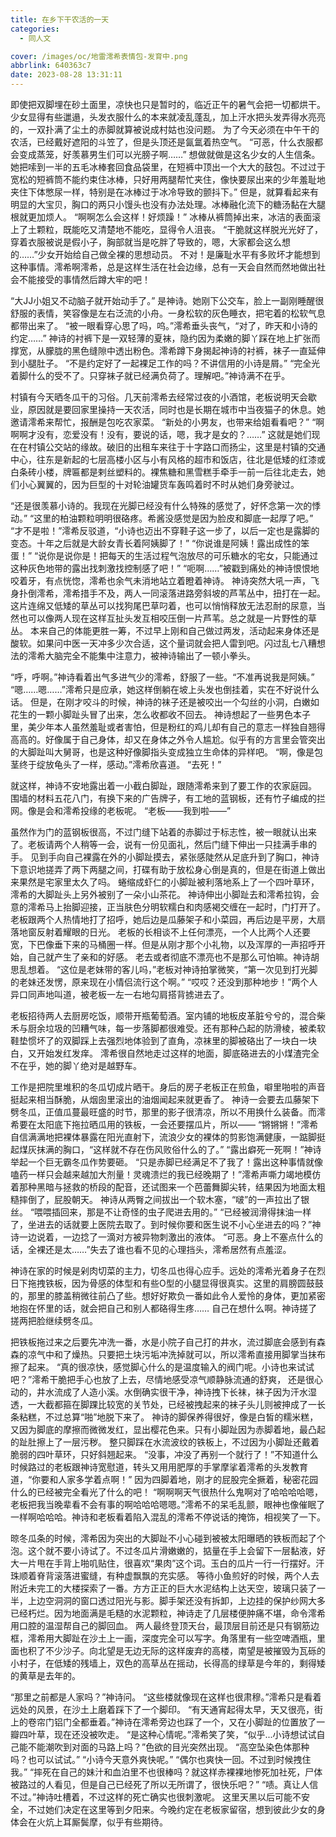 ```yaml
---
title: 在乡下干农活的一天
categories:
  - 同人文

cover: /images/oc/地雷澪希表情包-发育中.png
abbrlink: 640363c7
date: 2023-08-28 13:31:11
---
```

即使把双脚埋在砂土面里，凉快也只是暂时的，临近正午的暑气会把一切都烘干。
少女显得有些邋遢，头发衣服什么的本来就凌乱蓬乱，加上汗水把头发弄得水亮亮的，一双扑满了尘土的赤脚就算被说成村姑也没问题。
为了今天必须在中午干的农活，已经戴好遮阳的斗笠了，但是头顶还是氤氲着热空气。
“可恶，什么衣服都会变成蒸笼，好羡慕男生们可以光膀子啊……”
想做就做是这名少女的人生信条。她把嗦到一半的五毛冰棒套回食品袋里，在短裤中顶出一个大大的鼓包。不过过于宽松的短裤筒不能约束住冰棒，只好用两腿帮忙夹住，像快要尿出来的少年羞耻地夹住下体憋尿一样，特别是在冰棒过于冰冷导致的颤抖下。”
但是，就算看起来有明显的大宝贝，胸口的两只小馒头也没有办法处理。冰棒融化流下的糖汤黏在大腿根就更加烦人。
“啊啊怎么会这样！好烦躁！”
冰棒从裤筒掉出来，冰洁的表面滚上了土颗粒，既能吃又清楚地不能吃，显得令人沮丧。
“干脆就这样脱光光好了，穿着衣服被说是假小子，胸部就当是吃胖了导致的，嗯，大家都会这么想的……”少女开始给自己做全裸的思想动员。
不对！是廉耻水平有多败坏才能想到这种事情。澪希啊澪希，总是这样生活在社会边缘，总有一天会自然而然地做出社会不能接受的事情然后蹲大牢的吧！

“大JJ小姐又不动脑子就开始动手了。”
是神诗。她刚下公交车，脸上一副刚睡醒很舒服的表情，笑容像是左右泛流的小舟。一身松软的灰色睡衣，把宅着的松软气息都带出来了。
“被一眼看穿心思了吗，呜。”澪希垂头丧气，“对了，昨天和小诗的约定……”
神诗的衬裤下是一双轻薄的夏袜，隐约因为柔嫩的脚丫踩在地上扩张而撑宽，从朦胧的黑色缝隙中透出粉色。澪希蹲下身揭起神诗的衬裤，袜子一直延伸到小腿肚子。
“不是约定好了一起裸足工作的吗？不讲信用的小诗是屑。”
“完全光着脚什么的受不了。只穿袜子就已经满负荷了。理解吧。”神诗满不在乎。

村镇有今天晒冬瓜干的习俗。几天前澪希去经常过夜的小酒馆，老板说明天会歇业，原因就是要回家里操持一天农活，同时也是长期在城市中当夜猫子的休息。她邀请澪希来帮忙，报酬是包吃农家菜。
“新处的小男友，也带来给姐看看吧？”
“啊啊啊才没有，恋爱没有！没有，要说的话，嗯，我才是女的？……”
这就是她们现在在村镇公交站的缘故。破旧的出租车来往于十字路口而扬尘，这里是村镇的交通中心，往东是新起的七层高楼小区与小有风格的超市和饭店，往北是低矮的红漆或白条砖小楼，牌匾都是剌丝塑料的。裸焦糖和黑雪糕手牵手一前一后往北走去，她们小心翼翼的，因为巨型的十对轮油罐货车轰鸣着时不时从她们身旁驶过。

“还是很羡慕小诗的。我现在光脚已经没有什么特殊的感觉了，好怀念第一次的悸动。”
“这里的柏油颗粒明明很硌疼。希酱没感觉是因为脸皮和脚底一起厚了吧。”
“才不是啦！”澪希反驳道，“小诗也迈出不穿鞋子这一步了，以后一定也是露脚的变态。十年之后就是大龄女青长着阿姨脚了！”
“你说谁是阿姨！露出成性的笨蛋！”
“说你是说你是！把每天的生活过程气泡放尽的可乐糖水的宅女，只能通过这种灰色地带的露出找刺激找控制感了吧！”
“呃啊……”被戳到痛处的神诗恨恨地咬着牙，有点恍惚，澪希也余气未消地站立着瞪着神诗。
神诗突然大吼一声，飞身扑倒澪希，澪希措手不及，两人一同滚落进路旁斜坡的芦苇丛中，扭打在一起。
这片连绵又低矮的草丛可以找狗尾巴草叼着，也可以悄悄释放无法忍耐的尿意，当然也可以像两人现在这样互扯头发互相咬压倒一片芦苇。总之就是一片野性的草丛。
本来自己的体能更胜一筹，不过早上刚和自己做过两发，活动起来身体还是酸软。如果问中医一天冲多少次合适，这个量词就会把人雷到吧。闪过乱七八糟想法的澪希大脑完全不能集中注意力，被神诗输出了一顿小拳头。

“呼，呼啊。”神诗看着出气多进气少的澪希，舒服了一些。“不准再说我是阿姨。”
“嗯……嗯……”澪希只是应承，她这样倒躺在坡上头发也倒挂着，实在不好说什么话。
但是，在刚才咬斗的时候，神诗的袜子还是被咬出一个勾丝的小洞，白嫩如花生的一颗小脚趾头冒了出来，怎么收都收不回去。
神诗想起了一些男色本子里，美少年本人虽然羞耻或者害怕，但是粉红的鸡儿却有自己的意志一样独自翘得高高的。好像属于自己身体，却又在身体之外令人尴尬。似乎有的方言里会管突出的大脚趾叫大舅哥，也是这种好像脚指头变成独立生命体的异样吧。
“啊，像是包茎终于绽放龟头了一样，感动。”澪希欣喜道。
“去死！”

就这样，神诗不安地露出着一小截白脚趾，跟随澪希来到了要工作的农家庭园。
围墙的材料五花八门，有换下来的广告牌子，有工地的蓝钢板，还有竹子编成的拦网。像是会和澪希投缘的老板呢。
“老板——我到啦——”

虽然作为门的蓝钢板很高，不过门缝下站着的赤脚过于标志性，被一眼就认出来了。老板请两个人稍等一会，说有一份见面礼，然后门缝下伸出一只挂满手串的手。
见到手向自己裸露在外的小脚趾摸去，紧张感陡然从足底升到了胸口，神诗下意识地搓弄了两下两腿之间，打碟有助于放松身心倒是真的，但是在街道上做出来果然是宅家里太久了吗。
蜷缩成虾仁的小脚趾被利落地系上了一个四叶草环，澪希的大脚趾头上另外被别了一朵小山茶花。
神诗伸出小脚趾去和澪希拉钩，会意的澪希马上抬脚迎接，正当肤色分明软糯白和肉感褐交缠在一起时，门打开了。
老板跟两个人热情地打了招呼，她后边是瓜藤架子和小菜园，再后边是平房，大扇落地窗反射着耀眼的日光。
老板的长相谈不上任何漂亮，一个人比两个人还要宽，下巴像垂下来的马桶圈一样。但是从刚才那个小礼物，以及浑厚的一声招呼开始，自己就产生了亲和的好感。
老去或者彻底不漂亮也不是那么可怕嘛。神诗胡思乱想着。
“这位是老妹带的客儿吗，”老板对神诗拍掌微笑，“第一次见到打光脚的老妹还发愣，原来现在小情侣流行这个啊。”
“哎哎？还没到那种地步！”两个人异口同声地叫道，被老板一左一右地勾肩搭背掳进去了。

老板招待两人去厨房吃饭，顺带开瓶葡萄酒。室内铺的地板皮革脏兮兮的，混合柴禾与厨余垃圾的凹糟气味，每一步落脚都很难受。还有那种凸起的防滑棱，被柔软鞋垫惯坏了的双脚踩上去强烈地体验到了直角，凉袜里的脚被硌出了一块白一块白，又开始发红发痒。
澪希很自然地走过这样的地面，脚底硌进去的小煤渣完全不在乎，她的脚丫绝对是越野车。

工作是把院里堆积的冬瓜切成片晒干。身后的房子老板正在煎鱼，噼里啪啦的声音挺起来相当酥脆，从烟囱里滚出的油烟闻起来就更香了。
神诗一会要去瓜藤架下劈冬瓜，正值瓜蔓最旺盛的时节，那里的影子很清凉，所以不用换什么装备。而澪希要在太阳底下拖拉晒瓜用的铁板，一会还要摆瓜片，所以——
“锵锵锵！”澪希自信满满地把裸体暴露在阳光直射下，流浪少女的裸体的剪影饱满健康，一踮脚挺起煤灰抹满的胸口，“这样就不存在伤风败俗什么的了。”
“露出癖死一死啊！”神诗举起一个巨无霸冬瓜作势要砸。
“只是赤脚已经满足不了我了！露出这种事情就像嗑药一样只会越来越加大剂量！灵魂溃烂的我已经晚期了！”澪希声嘶力竭地模仿着那种黑暗与拯救的桥段的配音，还试图来一个芭蕾舞脚尖转，结果因为地面太粗糙摔倒了，屁股朝天。
神诗从两臀之间拔出一个软木塞，“啵”的一声拉出了银丝。
“喂喂插回来，那是不让奇怪的虫子爬进去用的。”
“已经被润滑得抹油一样了，坐进去的话就要上医院去取了。到时候你要和医生说不小心坐进去的吗？”神诗一边说着，一边捻了一滴对方被异物刺激出的液体。
“可恶。身上不塞点什么的话，全裸还是太……”失去了谁也看不见的心理挡头，澪希居然有点羞涩。

神诗在家的时候是剁肉切菜的主力，切冬瓜也得心应手。远处的澪希光着身子在烈日下拖拽铁板，因为骨感的体型和有些O型的小腿显得很真实。这里的肩膀圆鼓鼓的，那里的膝盖稍微往前凸了些。想好好欺负一番如此令人爱怜的身体，更加紧密地抱在怀里的话，就会把自己和别人都硌得生疼……
自己在想什么啊。神诗搓了搓两把脸继续劈冬瓜。

把铁板拖过来之后要先冲洗一番，水是小院子自己打的井水，流过脚底会感到有森森的凉气中和了燥热。只要把土块污垢冲洗掉就可以，所以澪希直接用脚掌当抹布擦了起来。
“真的很凉快，感觉脚心什么的是温度输入的阀门呢。小诗也来试试吧？”澪希干脆把手心也放了上去，尽情地感受凉气顺静脉流通的舒爽，
还是很心动的，井水流成了人造小溪。水倒确实很干净，神诗拽下长袜，袜子因为汗水湿透，一大截都箍在脚踝比较宽的关节处，已经被拽起来的袜子头儿则被抻成了一长条粘糕，不过总算“啪”地脱下来了。
神诗的脚保养得很好，像是白皙的糯米糕，又因为脚底的摩擦而微微发红，显出樱花色来。只有小脚趾因为赤脚着地，最凸起的趾肚擦上了一层污秽。
整只脚踩在水流波纹的铁板上，不过因为小脚趾还戴着脆弱的四叶草环，只好斜翘起来。
“没事，冲没了再别一个就行了！”不知道什么时候路过的老板跟神诗宽慰道，转头又用用肥厚的手掌摩挲着澪希的头发教育道，“你要和人家多学着点啊！”
因为四脚着地，刚才的屁股完全撅着，秘密花园什么的已经被完全看光了什么的吧！
“啊啊啊天气很热什么鬼啊对了哈哈哈哈嗯，老板把我当晚辈看不会有事的啊哈哈哈嗯嗯。”澪希不的呆毛乱颤，眼神也像催眠了一样啊哈哈哈。神诗和老板看着陷入混乱的澪希不停说话的掩饰，相视笑了一下。

晾冬瓜条的时候，澪希因为突出的大脚趾不小心碰到被被太阳曝晒的铁板而起了个泡。这个就不要小诗试了。不过冬瓜片滑嫩嫩的，掂量在手上会留下一层黏液，好大一片甩在手背上啪叽贴住，很喜欢“果肉”这个词。玉白的瓜片一行一行摆好。汗珠顺着脊背滚落进蜜缝，有种虚飘飘的充实感。
等待小鱼煎好的时候，两个人去附近未完工的大楼探索了一番。方方正正的巨大水泥结构上达天空，玻璃只装了一半，上边空洞洞的窗口透过阳光与影。脚手架还没有拆卸，上边挂的保护纱网大多已经朽烂。因为地面满是毛糙的水泥颗粒，神诗走了几层楼便肿痛不堪，命令澪希用口腔的温湿帮自己的脚回血。
两人最终登顶天台，最顶层目前还是只有钢筋边框，澪希用大脚趾在沙土上一画，深度完全可以写字。角落里有一些空啤酒瓶，里面也积了不少沙子。向北望是无边无际的这样废弃的高楼，南望是被摧毁为瓦砾的小村子，在低矮的残墙上，双色的高草丛在摇动，长得高的绿草是今年的，剩得矮的黄草是去年的。

“那里之前都是人家吗？”神诗问。
“这些楼就像现在这样也很肃穆。”澪希只是看着远处的风景，在沙土上磨着踩下了一个脚印。
“有天通宵起得太早，天又很亮，街上的卷帘门铝门全都垂着。”神诗在澪希旁边也踩了一个，又在小脚趾的位置放了一瓣四叶草，现在还没被吹走。
“是这种心情呢。”澪希笑了笑，“似乎...小诗想试试自己能不能潮吹到对面的马路上吗？”色欲的目光突然出现。
“高空坠染色体那种吗？也可以试试。”
“小诗今天意外爽快呢。”
“偶尔也爽快一回。不过到时候拽住我。”
“摔死在自己的妹汁和血泊里不也很棒吗？就这样赤裸裸地惨死加社死，尸体被路过的人看见，但是自己已经死了所以无所谓了，很快乐吧？”
“啧。真让人信不过。”神诗吐槽着，不过这样的死亡确实也很刺激呢。
这里天黑以后可能不安全，不过她们决定在这里等到夕阳来。今晚约定在老板家留宿，想到彼此少女的身体会在火炕上耳厮鬓摩，似乎有些期待。